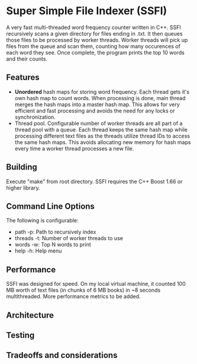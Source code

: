 # Super Simple File Indexer (SSFI)
A very fast multi-threaded word frequency counter written in C++. SSFI recursively scans a given directory for files ending in .txt. It then queues those files to be processed by worker threads. Worker threads will pick up files from the queue and scan them, counting how many occurences of each word they see. Once complete, the program prints the top 10 words and their counts.

## Features
* __Unordered__ hash maps for storing word frequency. Each thread gets it's own hash map to count words. When processing is done, main thread merges the hash maps into a master hash map. This allows for very efficient and fast processing and avoids the need for any locks or synchronization. 
* Thread pool. Configurable number of worker threads are all part of a thread pool with a queue. Each thread keeps the same hash map while processing different text files as the threads utilize thread IDs to access the same hash maps. This avoids allocating new memory for hash maps every time a worker thread processes a new file.

## Building
Execute "make" from root directory. 
SSFI requires the C++ Boost 1.66 or higher library.

## Command Line Options
The following is configurable:
* path -p: Path to recursively index
* threads -t: Number of worker threads to use
* words -w: Top N words to print
* help -h: Help menu

## Performance
SSFI was designed for speed. On my local virtual machine, it counted 100 MB worth of text files (in chunks of 6 MB books) in ~8 seconds multithreaded. More performance metrics to be added.

## Architecture

## Testing

## Tradeoffs and considerations
